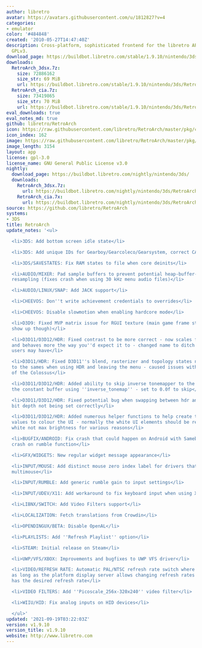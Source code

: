 ```yaml
---
author: libretro
avatar: https://avatars.githubusercontent.com/u/1812827?v=4
categories:
- emulator
color: '#484848'
created: '2010-05-27T14:47:40Z'
description: Cross-platform, sophisticated frontend for the libretro API. Licensed
  GPLv3.
download_page: https://buildbot.libretro.com/stable/1.9.10/nintendo/3ds
downloads:
  RetroArch_3dsx.7z:
    size: 72886162
    size_str: 69 MiB
    url: https://buildbot.libretro.com/stable/1.9.10/nintendo/3ds/RetroArch_3dsx.7z
  RetroArch_cia.7z:
    size: 73419865
    size_str: 70 MiB
    url: https://buildbot.libretro.com/stable/1.9.10/nintendo/3ds/RetroArch_cia.7z
eval_downloads: true
eval_notes_md: true
github: libretro/RetroArch
icon: https://raw.githubusercontent.com/libretro/RetroArch/master/pkg/ctr/assets/default.png
icon_index: 162
image: https://raw.githubusercontent.com/libretro/RetroArch/master/pkg/ctr/assets/libretro_banner.png
image_length: 3154
layout: app
license: gpl-3.0
license_name: GNU General Public License v3.0
nightly:
  download_page: https://buildbot.libretro.com/nightly/nintendo/3ds/
  downloads:
    RetroArch_3dsx.7z:
      url: https://buildbot.libretro.com/nightly/nintendo/3ds/RetroArch_3dsx.7z
    RetroArch_cia.7x:
      url: https://buildbot.libretro.com/nightly/nintendo/3ds/RetroArch_cia.7z
source: https://github.com/libretro/RetroArch
systems:
- 3DS
title: RetroArch
update_notes: '<ul>

  <li>3DS: Add bottom screen idle state</li>

  <li>3DS: Add unique IDs for Gearboy/Gearcoleco/Gearsystem, correct CAP32 code</li>

  <li>3DS/SAVESTATES: Fix RAM states to file when core deinits</li>

  <li>AUDIO/MIXER: Pad sample buffers to prevent potential heap-buffer-overflows when
  resampling (fixes crash when using 30 kHz menu audio files)</li>

  <li>AUDIO/LINUX/SNAP: Add JACK support</li>

  <li>CHEEVOS: Don''t write achievement credentials to overrides</li>

  <li>CHEEVOS: Disable slowmotion when enabling hardcore mode</li>

  <li>D3D9: Fixed MVP matrix issue for RGUI texture (main game frame still won''t
  show up though)</li>

  <li>D3D11/D3D12/HDR: Fixed contrast to be more correct - now scales from 0-10 linearly
  and behaves more the way you''d expect it to - changed name to ditch legacy settings
  users may have</li>

  <li>D3D11/HDR: Fixed D3D11''s blend, rasterizer and topology states not being set
  to the sames when using HDR and leaving the menu - caused issues with PCSX2''s Shadow
  of the Colossus</li>

  <li>D3D11/D3D12/HDR: Added ability to skip inverse tonemapper to the shader via
  the constant buffer using ''inverse_tonemap'' - set to 0.0f to skip</li>

  <li>D3D11/D3D12/HDR: Fixed potential bug when swapping between hdr and sdr and the
  bit depth not being set correctly</li>

  <li>D3D11/D3D12/HDR: Added numerous helper functions to help create the correct
  values to colour the UI - normally the white UI elements should be rendered at paper
  white not max brightness for various reasons</li>

  <li>BUGFIX/ANDROID: Fix crash that could happen on Android with Sameboy core - would
  crash on rumble function</li>

  <li>GFX/WIDGETS: New regular widget message appearance</li>

  <li>INPUT/MOUSE: Add distinct mouse zero index label for drivers that do not support
  multimouse</li>

  <li>INPUT/RUMBLE: Add generic rumble gain to input settings</li>

  <li>INPUT/UDEV/X11: Add workaround to fix keyboard input when using X11 + Udev</li>

  <li>LIBNX/SWITCH: Add Video Filters support</li>

  <li>LOCALIZATION: Fetch translations from Crowdin</li>

  <li>OPENDINGUX/BETA: Disable OpenAL</li>

  <li>PLAYLISTS: Add ''Refresh Playlist'' option</li>

  <li>STEAM: Initial release on Steam</li>

  <li>UWP/VFS/XBOX: Improvements and bugfixes to UWP VFS driver</li>

  <li>VIDEO/REFRESH RATE: Automatic PAL/NTSC refresh rate switch where available -
  as long as the platform display server allows changing refresh rates and the display
  has the desired refresh rate</li>

  <li>VIDEO FILTERS: Add ''Picoscale_256x-320x240'' video filter</li>

  <li>WIIU/HID: Fix analog inputs on HID devices</li>

  </ul>'
updated: '2021-09-19T03:22:03Z'
version: v1.9.10
version_title: v1.9.10
website: http://www.libretro.com
---
```

